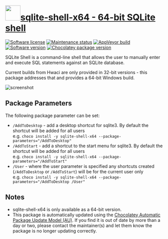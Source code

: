 # [<img src="https://cdn.jsdelivr.net/gh/dgalbraith/chocolatey-packages@9bd285a368d17e0f4fd8763fdf679d621b4a9657/icons/sqlite-shell-x64.png" width="48" height="48" />sqlite-shell-x64 - 64-bit SQLite shell](https://chocolatey.org/packages/sqlite-shell-x64)

[![Software license](https://img.shields.io/badge/license-MIT-green.svg)](https://github.com/nalgeon/sqlite/blob/main/LICENSE)
[![Maintenance status](https://img.shields.io/badge/maintained%3F-yes-green.svg)](https://gitHub.com/dgalbraith/chocolatey-packages/graphs/commit-activity)
[![AppVeyor build](https://img.shields.io/appveyor/ci/dgalbraith/chocolatey-packages)](https://ci.appveyor.com/project/dgalbraith/chocolatey-packages)
[![Software version](https://img.shields.io/badge/Source-v3.45.0-blue.svg)](https://github.com/nalgeon/sqlite/releases/tag/3.45.0)
[![Chocolatey package version](https://img.shields.io/chocolatey/v/sqlite-shell-x64?label=Chocolatey)](https://chocolatey.org/packages/sqlite-shell-x64)

SQLite Shell is a command-line shell that allows the user to manually enter and
execute SQL statements against an SQLite database.

Current builds from Hwaci are only provided in 32-bit versions - this package
addresses that and provides a 64-bit Windows build.

![screenshot](https://cdn.jsdelivr.net/gh/dgalbraith/chocolatey-packages@9bd285a368d17e0f4fd8763fdf679d621b4a9657/automatic/sqlite-shell-x64/screenshot.png)

## Package Parameters

The following package parameter can be set:

* `/AddToDesktop` - add a desktop shortcut for sqlite3.  By default the shortcut will be added for all users  
e.g. `choco install -y sqlite-shell-x64 --package-parameters="/AddToDesktop"`
* `/AddToStart` - add a shortcut to the start menu for sqlite3.  By default the shortcut will be added for all users  
e.g. `choco install -y sqlite-shell-x64 --package-parameters="/AddToStart"`
* `/User` - where the user parameter is specified any shortcuts created (`/AddToDesktop` or `/AddToStart`) will be
for the current user only  
e.g. `choco install -y sqlite-shell-x64 --package-parameters="/AddToDesktop /User"`

## Notes

* sqlite-shell-x64 is only available as a 64-bit version.
* This package is automatically updated using the [Chocolatey Automatic Package Update Model (AU)](https://github.com/majkinetor/au/blob/master/README.md).
  If you find it is out of date by more than a day or two, please contact the maintainer(s) and let them know the package is no longer updating correctly.
